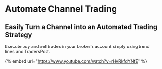 # Automate Channel Trading

## Easily Turn a Channel into an Automated Trading Strategy

Execute buy and sell trades in your broker's account simply using trend lines and TradersPost.

{% embed url="https://www.youtube.com/watch?v=rHvRkfdYNfE" %}
